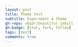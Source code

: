 ```yaml
---
layout: post
title: Theme test
subtitle: Experiment a theme
gh-repo: v01dr/beautiful-jekyll
gh-badge: [star, fork, follow]
tags: [test]
comments: true
---
```


[space theme]: (/_posts/tests/space/index.html)
[another place]: www.github.com
